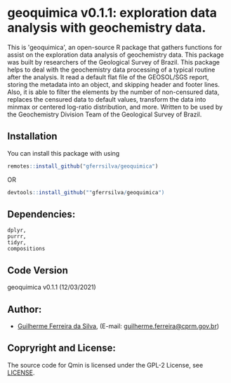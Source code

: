 
# geoquimica v0.1.1: exploration data analysis with geochemistry data.

<!-- badges: start -->
<!-- badges: end -->

This is 'geoquimica', an open-source R package that gathers functions for assist on the exploration data analysis of geochemistry data. This package was built by researchers of the Geological Survey of Brazil.
This package helps to deal with the geochemistry data processing
of a typical routine after the analysis. It read a default flat file of the GEOSOL/SGS report, storing the metadata into an object, and skipping header and footer lines. Also, it is able to filter the elements by the number of non-censured data, replaces the censured data to default values, transform the data into minmax or centered log-ratio distribution, and more. Written to be used by the Geochemistry Division Team of the Geological Survey of Brazil.

## Installation

You can install this package with using
``` r
remotes::install_github("gferrsilva/geoquimica")
```

OR

``` r
devtools::install_github(""gferrsilva/geoquimica")
```

## Dependencies:

    dplyr,
    purrr,
    tidyr,
    compositions

## Code Version

geoquimica v0.1.1 (12/03/2021)

## Author:

* [Guilherme Ferreira da Silva](http://buscatextual.cnpq.br/buscatextual/visualizacv.do?id=K4452179T4&idiomaExibicao=2), (E-mail: guilherme.ferreira@cprm.gov.br)

## Copryright and  License:

The source code for Qmin is licensed under the GPL-2 License, see [LICENSE](LICENSE.md).
